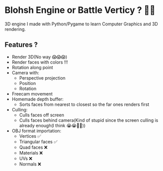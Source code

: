 # Blohsh Engine or Battle Verticy ? 🤷‍♂
3D engine I made with Python/Pygame to learn Computer Graphics and 3D rendering.

## Features ?
- Render 3D(No way 😱😱😱)
- Render faces with colors !!!
- Rotation along point
- Camera with:
  - Perspective projection
  - Position
  - Rotation
- Freecam movement
- Homemade depth buffer:
  - Sorts faces from nearest to closest so the far ones renders first
- Culling:
  - Culls faces off screen
  - Culls faces behind camera(Kind of stupid since the screen culling is already enough(I think 😭😭🙏🙏))
- OBJ format importation:
  - Vertices ✅
  - Triangular faces ✅
  - Quad faces ❌
  - Materials ❌
  - UVs ❌
  - Normals ❌
  
